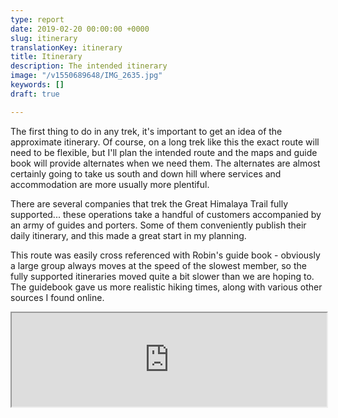 ```yaml
---
type: report
date: 2019-02-20 00:00:00 +0000
slug: itinerary
translationKey: itinerary
title: Itinerary
description: The intended itinerary
image: "/v1550689648/IMG_2635.jpg"
keywords: []
draft: true

---
```

The first thing to do in any trek, it's important to get an idea of the approximate itinerary. Of course, on a long trek like this the exact route will need to be flexible, but I'll plan the intended route and the maps and guide book will provide alternates when we need them. The alternates are almost certainly going to take us south and down hill where services and accommodation are more usually more plentiful.

There are several companies that trek the Great Himalaya Trail fully supported... these operations take a handful of customers accompanied by an army of guides and porters. Some of them conveniently publish their daily itinerary, and this made a great start in my planning.

This route was easily cross referenced with Robin's guide book - obviously a large group always moves at the speed of the slowest member, so the fully supported itineraries moved quite a bit slower than we are hoping to. The guidebook gave us more realistic hiking times, along with various other sources I found online.

<iframe src="https://docs.google.com/spreadsheets/d/e/2PACX-1vTy-LOOpyGNxg4KBZkGijPP1ChBIKZJq1yb5FtncV4zb_FdfMUbSbR5IGjDx1vIwZKjPECKwYgjBlUh/pubhtml?gid=1760925745&amp;single=true&amp;widget=true&amp;headers=false" width="100%"></iframe>